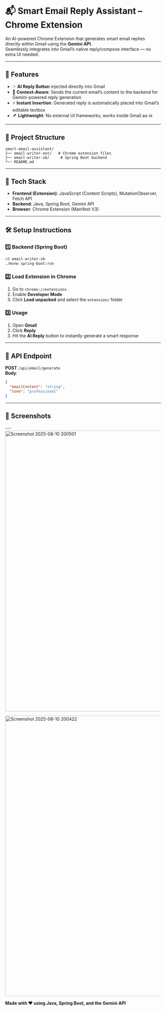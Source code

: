 # 📬 Smart Email Reply Assistant – Chrome Extension

An AI-powered Chrome Extension that generates smart email replies directly within Gmail using the **Gemini API**.  
Seamlessly integrates into Gmail’s native reply/compose interface — no extra UI needed.

---

## 🚀 Features

- ✨ **AI Reply Button** injected directly into Gmail
- 📄 **Context-Aware**: Sends the current email’s content to the backend for Gemini-powered reply generation
- ⚡ **Instant Insertion**: Generated reply is automatically placed into Gmail’s editable textbox
- 🪶 **Lightweight**: No external UI frameworks, works inside Gmail as-is

---

## 📂 Project Structure

```
smart-email-assistant/
├── email-writer-ext/   # Chrome extension files
├── email-writer-sb/     # Spring Boot backend
└── README.md
```

---

## 🧰 Tech Stack

- **Frontend (Extension)**: JavaScript (Content Scripts), MutationObserver, Fetch API  
- **Backend**: Java, Spring Boot, Gemini API  
- **Browser**: Chrome Extension (Manifest V3)  

---

## 🛠️ Setup Instructions

### 1️⃣ Backend (Spring Boot)
```bash
cd email-writer-sb
./mvnw spring-boot:run
```

### 2️⃣ Load Extension in Chrome
1. Go to `chrome://extensions`
2. Enable **Developer Mode**
3. Click **Load unpacked** and select the `extension/` folder

### 3️⃣ Usage
1. Open **Gmail**
2. Click **Reply**
3. Hit the **AI Reply** button to instantly generate a smart response

---

## 📎 API Endpoint

**POST** `/api/email/generate`  
**Body**:
```json
{
  "emailContent": "string",
  "tone": "professional"
}
```

---

## 📸 Screenshots


---<img width="1918" height="909" alt="Screenshot 2025-08-10 200501" src="https://github.com/user-attachments/assets/192754d0-6013-4f67-bc77-83137cedc5d7" />


<img width="1919" height="908" alt="Screenshot 2025-08-10 200422" src="https://github.com/user-attachments/assets/6be63e66-bd71-4b01-826c-b955b4983f19" />



**Made with ❤️ using Java, Spring Boot, and the Gemini API**
